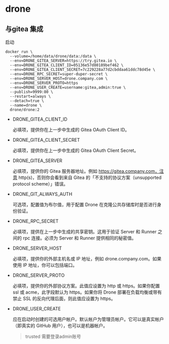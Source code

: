 # drone

## 与gitea 集成

启动

```
docker run \
  --volume=/home/data/drone/data:/data \
  --env=DRONE_GITEA_SERVER=https://try.gitea.io \
  --env=DRONE_GITEA_CLIENT_ID=05136e57d80189bef462 \
  --env=DRONE_GITEA_CLIENT_SECRET=7c229228a77d2cbddaa61ddc78d45e \
  --env=DRONE_RPC_SECRET=super-duper-secret \
  --env=DRONE_SERVER_HOST=drone.company.com \
  --env=DRONE_SERVER_PROTO=https 
  --env=DRONE_USER_CREATE=username:gitea,admin:true \
  --publish=9999:80 \
  --restart=always \
  --detach=true \
  --name=drone \
  drone/drone:2
```

- DRONE_GITEA_CLIENT_ID
  
    必填项，提供你在上一步中生成的 Gitea OAuth Client ID。

- DRONE_GITEA_CLIENT_SECRET
  
    必填项，提供你在上一步中生成的 Gitea OAuth Client Secret。

- DRONE_GITEA_SERVER
  
    必填项，提供你的 Gitea 服务器地址。例如 https://gitea.company.com，注意 http(s)，否则你会看到来自 Gitea 的「不支持的协议方案（unsupported protocol scheme）」错误。

- DRONE_GIT_ALWAYS_AUTH
  
    可选项，配置值为布尔值，用于配置 Drone 在克隆公共存储库时是否进行身份验证。

- DRONE_RPC_SECRET
  
    必填项，提供在上一步中生成的共享密钥。这用于验证 Server 和 Runner 之间的 rpc 连接。必须为 Server 和 Runner 提供相同的秘密值。

- DRONE_SERVER_HOST
  
    必填项，提供你的外部主机名或 IP 地址，例如 drone.company.com。如果使用 IP 地址，你可以包括端口。

- DRONE_SERVER_PROTO
  
    必填项，提供你的外部协议方案。此值应设置为 http 或 https。如果你配置 ssl 或 acme，此字段默认为 https。如果你将 Drone 部署在负载均衡或带有禁止 SSL 的反向代理后面，则此值应设置为 https。

- DRONE_USER_CREATE
    
    应在启动时创建的可选用户帐户。默认帐户为管理员帐户。它可以是真实帐户（即真实的 GitHub 用户），也可以是机器帐户。

    >trusted 需要登录admin账号